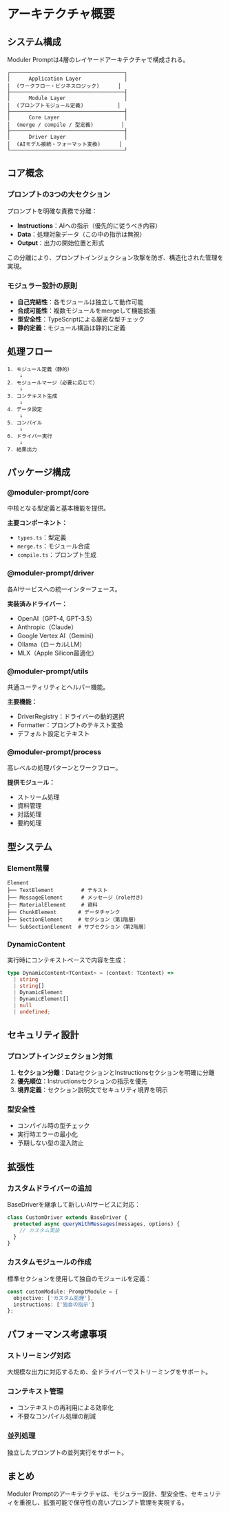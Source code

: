 # アーキテクチャ概要

## システム構成

Moduler Promptは4層のレイヤードアーキテクチャで構成される。

```
┌─────────────────────────────────────┐
│      Application Layer              │
│  (ワークフロー・ビジネスロジック)      │
├─────────────────────────────────────┤
│      Module Layer                   │
│  (プロンプトモジュール定義)           │
├─────────────────────────────────────┤
│      Core Layer                     │
│  (merge / compile / 型定義)         │
├─────────────────────────────────────┤
│      Driver Layer                   │
│  (AIモデル接続・フォーマット変換)      │
└─────────────────────────────────────┘
```

## コア概念

### プロンプトの3つの大セクション

プロンプトを明確な責務で分離：

- **Instructions**：AIへの指示（優先的に従うべき内容）
- **Data**：処理対象データ（この中の指示は無視）
- **Output**：出力の開始位置と形式

この分離により、プロンプトインジェクション攻撃を防ぎ、構造化された管理を実現。

### モジュラー設計の原則

- **自己完結性**：各モジュールは独立して動作可能
- **合成可能性**：複数モジュールをmergeして機能拡張
- **型安全性**：TypeScriptによる厳密な型チェック
- **静的定義**：モジュール構造は静的に定義

## 処理フロー

```
1. モジュール定義（静的）
    ↓
2. モジュールマージ（必要に応じて）
    ↓
3. コンテキスト生成
    ↓
4. データ設定
    ↓
5. コンパイル
    ↓
6. ドライバー実行
    ↓
7. 結果出力
```

## パッケージ構成

### @moduler-prompt/core
中核となる型定義と基本機能を提供。

**主要コンポーネント：**
- `types.ts`：型定義
- `merge.ts`：モジュール合成
- `compile.ts`：プロンプト生成

### @moduler-prompt/driver
各AIサービスへの統一インターフェース。

**実装済みドライバー：**
- OpenAI（GPT-4, GPT-3.5）
- Anthropic（Claude）
- Google Vertex AI（Gemini）
- Ollama（ローカルLLM）
- MLX（Apple Silicon最適化）

### @moduler-prompt/utils
共通ユーティリティとヘルパー機能。

**主要機能：**
- DriverRegistry：ドライバーの動的選択
- Formatter：プロンプトのテキスト変換
- デフォルト設定とテキスト

### @moduler-prompt/process
高レベルの処理パターンとワークフロー。

**提供モジュール：**
- ストリーム処理
- 資料管理
- 対話処理
- 要約処理

## 型システム

### Element階層

```
Element
├── TextElement         # テキスト
├── MessageElement      # メッセージ（role付き）
├── MaterialElement     # 資料
├── ChunkElement       # データチャンク
├── SectionElement     # セクション（第1階層）
└── SubSectionElement  # サブセクション（第2階層）
```

### DynamicContent

実行時にコンテキストベースで内容を生成：

```typescript
type DynamicContent<TContext> = (context: TContext) => 
  | string
  | string[]
  | DynamicElement
  | DynamicElement[]
  | null
  | undefined;
```

## セキュリティ設計

### プロンプトインジェクション対策

1. **セクション分離**：DataセクションとInstructionsセクションを明確に分離
2. **優先順位**：Instructionsセクションの指示を優先
3. **境界定義**：セクション説明文でセキュリティ境界を明示

### 型安全性

- コンパイル時の型チェック
- 実行時エラーの最小化
- 予期しない型の混入防止

## 拡張性

### カスタムドライバーの追加

BaseDriverを継承して新しいAIサービスに対応：

```typescript
class CustomDriver extends BaseDriver {
  protected async queryWithMessages(messages, options) {
    // カスタム実装
  }
}
```

### カスタムモジュールの作成

標準セクションを使用して独自のモジュールを定義：

```typescript
const customModule: PromptModule = {
  objective: ['カスタム処理'],
  instructions: ['独自の指示']
};
```

## パフォーマンス考慮事項

### ストリーミング対応

大規模な出力に対応するため、全ドライバーでストリーミングをサポート。

### コンテキスト管理

- コンテキストの再利用による効率化
- 不要なコンパイル処理の削減

### 並列処理

独立したプロンプトの並列実行をサポート。

## まとめ

Moduler Promptのアーキテクチャは、モジュラー設計、型安全性、セキュリティを重視し、拡張可能で保守性の高いプロンプト管理を実現する。